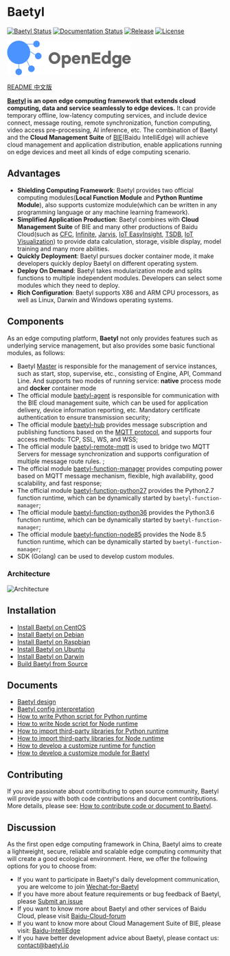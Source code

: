 # Baetyl

[![Baetyl Status](https://travis-ci.com/baidu/baetyl.svg?branch=master)](https://travis-ci.com/baidu/baetyl)  [![Documentation Status](https://img.shields.io/badge/docs-latest-brightgreen.svg?style=flat)](https://baetyl.io/en)    [![Release](https://img.shields.io/github/release-pre/baidu/baetyl.svg?color=blue&label=pre-release)](https://github.com/baetyl/baetyl/releases)    [![License](https://img.shields.io/github/license/baidu/baetyl.svg?color=blue)](LICENSE)

![Baetyl-logo](./doc/images/logo/logo-with-name.png)

[README 中文版](./README-CN.md)

**[Baetyl](https://baetyl.io) is an open edge computing framework that extends cloud computing, data and service seamlessly to edge devices.** It can provide temporary offline, low-latency computing services, and include device connect, message routing, remote synchronization, function computing, video access pre-processing, AI inference, etc. The combination of Baetyl and the **Cloud Management Suite** of [BIE](https://cloud.baidu.com/product/bie.html)(Baidu IntelliEdge) will achieve cloud management and application distribution, enable applications running on edge devices and meet all kinds of edge computing scenario.

## Advantages

- **Shielding Computing Framework**: Baetyl provides two official computing modules(**Local Function Module** and **Python Runtime Module**), also supports customize module(which can be written in any programming language or any machine learning framework).
- **Simplified Application Production**: Baetyl combines with **Cloud Management Suite** of BIE and many other productions of Baidu Cloud(such as [CFC](https://cloud.baidu.com/product/cfc.html), [Infinite](https://cloud.baidu.com/product/infinite.html), [Jarvis](http://di.baidu.com/product/jarvis), [IoT EasyInsight](https://cloud.baidu.com/product/ist.html), [TSDB](https://cloud.baidu.com/product/tsdb.html), [IoT Visualization](https://cloud.baidu.com/product/iotviz.html)) to provide data calculation, storage, visible display, model training and many more abilities.
- **Quickly Deployment**: Baetyl pursues docker container mode, it make developers quickly deploy Baetyl on different operating system.
- **Deploy On Demand**: Baetyl takes modularization mode and splits functions to multiple independent modules. Developers can select some modules which they need to deploy.
- **Rich Configuration**: Baetyl supports X86 and ARM CPU processors, as well as Linux, Darwin and Windows operating systems.

## Components

As an edge computing platform, **Baetyl** not only provides features such as underlying service management, but also provides some basic functional modules, as follows:

- Baetyl [Master](./doc/us-en/overview/Baetyl-design.md#master) is responsible for the management of service instances, such as start, stop, supervise, etc., consisting of Engine, API, Command Line. And supports two modes of running service: **native** process mode and **docker** container mode
- The official module [baetyl-agent](./doc/us-en/overview/Baetyl-design.md#baetyl-agent) is responsible for communication with the BIE cloud management suite, which can be used for application delivery, device information reporting, etc. Mandatory certificate authentication to ensure transmission security;
- The official module [baetyl-hub](./doc/us-en/overview/Baetyl-design.md#baetyl-hub) provides message subscription and publishing functions based on the [MQTT protocol](http://docs.oasis-open.org/mqtt/mqtt/v3.1.1/os/mqtt-v3.1.1-os.html), and supports four access methods: TCP, SSL, WS, and WSS;
- The official module [baetyl-remote-mqtt](./doc/us-en/overview/Baetyl-design.md#baetyl-remote-mqtt) is used to bridge two MQTT Servers for message synchronization and supports configuration of multiple message route rules. ;
- The official module [baetyl-function-manager](./doc/us-en/overview/Baetyl-design.md#baetyl-function-manager) provides computing power based on MQTT message mechanism, flexible, high availability, good scalability, and fast response;
- The official module [baetyl-function-python27](./doc/us-en/overview/Baetyl-design.md#baetyl-function-python27) provides the Python2.7 function runtime, which can be dynamically started by `baetyl-function-manager`;
- The official module [baetyl-function-python36](./doc/us-en/overview/Baetyl-design.md#baetyl-function-python36) provides the Python3.6 function runtime, which can be dynamically started by `baetyl-function-manager`;
- The official module [baetyl-function-node85](./doc/us-en/overview/Baetyl-design.md#baetyl-function-node85) provides the Node 8.5 function runtime, which can be dynamically started by `baetyl-function-manager`;
- SDK (Golang) can be used to develop custom modules.

### Architecture

![Architecture](./doc/images/overview/design/baetyl_design.png)

## Installation

- [Install Baetyl on CentOS](./doc/us-en/setup/Install-Baetyl-on-CentOS.md)
- [Install Baetyl on Debian](./doc/us-en/setup/Install-Baetyl-on-Debian.md)
- [Install Baetyl on Raspbian](./doc/us-en/setup/Install-Baetyl-on-Raspbian.md)
- [Install Baetyl on Ubuntu](./doc/us-en/setup/Install-Baetyl-on-Ubuntu.md)
- [Install Baetyl on Darwin](./doc/us-en/setup/Install-Baetyl-on-Darwin.md)
- [Build Baetyl from Source](./doc/us-en/setup/Build-Baetyl-from-Source.md)

## Documents

- [Baetyl design](./doc/us-en/overview/Baetyl-design.md)
- [Baetyl config interpretation](./doc/us-en/tutorials/Config-interpretation.md)
- [How to write Python script for Python runtime](./doc/us-en/customize/How-to-write-a-python-script-for-python-runtime.md)
- [How to write Node script for Node runtime](./doc/us-en/customize/How-to-write-a-node-script-for-node-runtime.md)
- [How to import third-party libraries for Python runtime](./doc/us-en/customize/How-to-import-third-party-libraries-for-python-runtime.md)
- [How to import third-party libraries for Node runtime](./doc/us-en/customize/How-to-import-third-party-libraries-for-node-runtime.md)
- [How to develop a customize runtime for function](./doc/us-en/customize/How-to-develop-a-customize-runtime-for-function.md)
- [How to develop a customize module for Baetyl](./doc/us-en/customize/How-to-develop-a-customize-module-for-Baetyl.md)

## Contributing

If you are passionate about contributing to open source community, Baetyl will provide you with both code contributions and document contributions. More details, please see: [How to contribute code or document to Baetyl](./CONTRIBUTING.md).

## Discussion

As the first open edge computing framework in China, Baetyl aims to create a lightweight, secure, reliable and scalable edge computing community that will create a good ecological environment. Here, we offer the following options for you to choose from:

- If you want to participate in Baetyl's daily development communication, you are welcome to join [Wechat-for-Baetyl](https://baetyl.bj.bcebos.com/Wechat/Wechat-Baetyl.png)
- If you have more about feature requirements or bug feedback of Baetyl, please [Submit an issue](https://github.com/baetyl/baetyl/issues)
- If you want to know more about Baetyl and other services of Baidu Cloud, please visit [Baidu-Cloud-forum](https://cloud.baidu.com/forum/bce)
- If you want to know more about Cloud Management Suite of BIE, please visit: [Baidu-IntelliEdge](https://cloud.baidu.com/product/bie.html)
- If you have better development advice about Baetyl, please contact us: <contact@baetyl.io>
